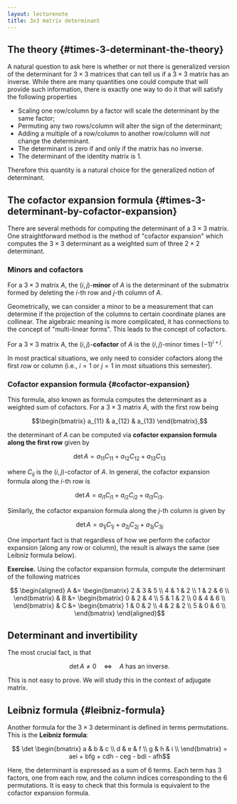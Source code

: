 ```yaml
---
layout: lecturenote
title: 3x3 matrix determinant
---
```


## The theory {#times-3-determinant-the-theory}

A natural question to ask here is whether or not there is generalized
version of the determinant for $3 \times 3$ matrices that can tell us if
a $3 \times 3$ matrix has an inverse. While there are many quantities
one could compute that will provide such information, there is exactly
one way to do it that will satisfy the following properties

- Scaling one row/column by a factor will scale the determinant by the same factor;
- Permuting any two rows/column will alter the sign of the determinant;
- Adding a multiple of a row/column to another row/column will *not* change the determinant.
- The determinant is zero if and only if the matrix has no inverse.
- The determinant of the identity matrix is 1.

Therefore this quantity is a natural choice for the generalized notion of determinant.

## The cofactor expansion formula {#times-3-determinant-by-cofactor-expansion}

There are several methods for computing the determinant of a
$3 \times 3$ matrix. One straightforward method is the method of
"cofactor expansion" which computes the $3 \times 3$ determinant as a
weighted sum of three $2 \times 2$ determinant.

### Minors and cofactors

For a $3 \times 3$ matrix $A$, the $(i,j)$-**minor** of $A$ is the
determinant of the submatrix formed by deleting the $i$-th row and
$j$-th column of $A$.

Geometrically, we can consider a minor to be a measurement that can
determine if the projection of the columns to certain coordinate planes
are collinear. The algebraic meaning is more complicated, it has
connections to the concept of "multi-linear forms". This leads to the
concept of cofactors.

For a $3 \times 3$ matrix $A$, the $(i,j)$-**cofactor** of $A$ is the
$(i,j)$-minor times $(-1)^{i+j}$.

In most practical situations, we only need to consider cofactors along
the first row or column (i.e., $i=1$ or $j=1$ in most situations this
semester).

### Cofactor expansion formula {#cofactor-expansion}

This formula, also known as formula computes the determinant as a
weighted sum of cofactors. For a $3 \times 3$ matrix $A$, with the first
row being

$$\begin{bmatrix} a_{11} & a_{12} & a_{13} \end{bmatrix},$$

the determinant of $A$ can be computed via
**cofactor expansion formula along the first row** given by

$$\det A = a_{11} C_{11} + a_{12} C_{12} + a_{13} C_{13}$$

where $C_{ij}$ is the $(i,j)$-cofactor of $A$.
In general, the cofactor expansion formula along the $i$-th row is

$$\det A = a_{i1} C_{i1} + a_{i2} C_{i2} + a_{i3} C_{i3}.$$

Similarly, the cofactor expansion formula along the $j$-th column is given by

$$\det A = a_{1j} C_{1j} + a_{2j} C_{2j} + a_{3j} C_{3j}$$

One important fact is that regardless of how we perform the cofactor expansion
(along any row or column), the result is always the same
(see Leibniz formula below).

**Exercise.**
Using the cofactor expansion formula,
compute the determinant of the following matrices

$$  \begin{aligned}
        A &= 
        \begin{bmatrix}
            2 & 3 & 5 \\
            4 & 1 & 2 \\
            1 & 2 & 6 \\
        \end{bmatrix}
        &
        B &= 
        \begin{bmatrix}
            0 & 2 & 4 \\
            5 & 1 & 2 \\
            0 & 4 & 6 \\
        \end{bmatrix}
        &
        C &= 
        \begin{bmatrix}
            1 & 0 & 2 \\
            4 & 2 & 2 \\
            5 & 0 & 6 \\
        \end{bmatrix}
    \end{aligned}$$

## Determinant and invertibility

The most crucial fact, is that

$$  \det A \ne 0 
    \quad\Longleftrightarrow\quad
    A \text{ has an inverse}.$$

This is not easy to prove.
We will study this in the context of adjugate matrix.
<!-- Moreover, one can show that the determinant satisfies all the -->
<!-- properties listed above. -->

## Leibniz formula {#leibniz-formula}

Another formula for the $3 \times 3$ determinant is
defined in terms permutations.
This is the **Leibniz formula**:

$$  \det
    \begin{bmatrix}
        a & b & c \\
        d & e & f \\
        g & h & i \\
    \end{bmatrix}
    = aei + bfg + cdh 
    - ceg - bdi - afh$$

Here, the determinant is expressed as a sum of 6 terms.
Each term has 3 factors, one from each row, and the column
indices corresponding to the 6 permutations.
It is easy to check that
this formula is equivalent to the cofactor expansion formula.
